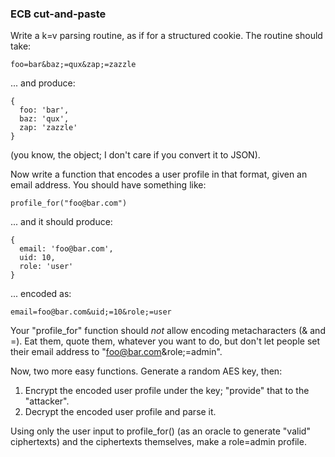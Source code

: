 ### ECB cut-and-paste

Write a k=v parsing routine, as if for a structured cookie. The routine should
take:

    
    
    foo=bar&baz;=qux&zap;=zazzle

... and produce:

    
    
    {
      foo: 'bar',
      baz: 'qux',
      zap: 'zazzle'
    }

(you know, the object; I don't care if you convert it to JSON).

Now write a function that encodes a user profile in that format, given an
email address. You should have something like:

    
    
    profile_for("foo@bar.com")

... and it should produce:

    
    
    {
      email: 'foo@bar.com',
      uid: 10,
      role: 'user'
    }

... encoded as:

    
    
    email=foo@bar.com&uid;=10&role;=user

Your "profile_for" function should _not_ allow encoding metacharacters (& and
=). Eat them, quote them, whatever you want to do, but don't let people set
their email address to "foo@bar.com&role;=admin".

Now, two more easy functions. Generate a random AES key, then:

  1. Encrypt the encoded user profile under the key; "provide" that to the "attacker".
  2. Decrypt the encoded user profile and parse it.

Using only the user input to profile_for() (as an oracle to generate "valid"
ciphertexts) and the ciphertexts themselves, make a role=admin profile.
